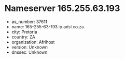 # Nameserver 165.255.63.193

* as_number: 37611
* name: 165-255-63-193.ip.adsl.co.za.
* city: Pretoria
* country: ZA
* organization: Afrihost
* version: Unknown
* dnssec: Unknown
